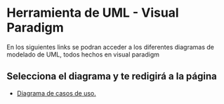 # Herramienta de UML - Visual Paradigm

En los siguientes links se podran acceder a los diferentes diagramas de modelado de UML, todos hechos en visual paradigm

## Selecciona el diagrama y te redigirá a la página

- [Diagrama de casos de uso.](https://online.visual-paradigm.com/share.jsp?id=343232323331372d31)
